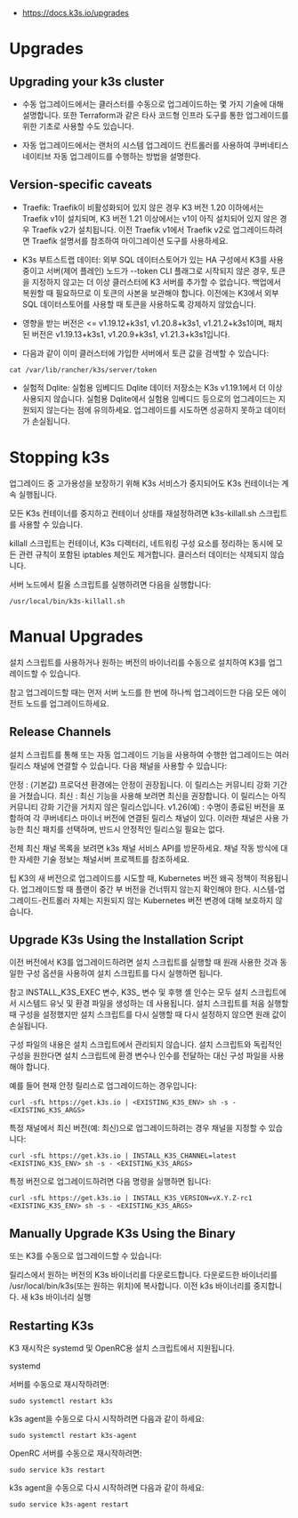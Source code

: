 - https://docs.k3s.io/upgrades

# Upgrades

## Upgrading your k3s cluster
- 수동 업그레이드에서는 클러스터를 수동으로 업그레이드하는 몇 가지 기술에 대해 설명합니다. 또한 Terraform과 같은 타사 코드형 인프라 도구를 통한 업그레이드를 위한 기초로 사용할 수도 있습니다.

- 자동 업그레이드에서는 랜처의 시스템 업그레이드 컨트롤러를 사용하여 쿠버네티스 네이티브 자동 업그레이드를 수행하는 방법을 설명한다.

## Version-specific caveats
- Traefik: Traefik이 비활성화되어 있지 않은 경우 K3 버전 1.20 이하에서는 Traefik v1이 설치되며, K3 버전 1.21 이상에서는 v1이 아직 설치되어 있지 않은 경우 Traefik v2가 설치됩니다. 이전 Traefik v1에서 Traefik v2로 업그레이드하려면 Traefik 설명서를 참조하여 마이그레이션 도구를 사용하세요.

- K3s 부트스트랩 데이터: 외부 SQL 데이터스토어가 있는 HA 구성에서 K3를 사용 중이고 서버(제어 플레인) 노드가 --token CLI 플래그로 시작되지 않은 경우, 토큰을 지정하지 않고는 더 이상 클러스터에 K3 서버를 추가할 수 없습니다. 백업에서 복원할 때 필요하므로 이 토큰의 사본을 보관해야 합니다. 이전에는 K3에서 외부 SQL 데이터스토어를 사용할 때 토큰을 사용하도록 강제하지 않았습니다.

- 영향을 받는 버전은 <= v1.19.12+k3s1, v1.20.8+k3s1, v1.21.2+k3s1이며, 패치된 버전은 v1.19.13+k3s1, v1.20.9+k3s1, v1.21.3+k3s1입니다.

- 다음과 같이 이미 클러스터에 가입한 서버에서 토큰 값을 검색할 수 있습니다:

```
cat /var/lib/rancher/k3s/server/token
```

- 실험적 Dqlite: 실험용 임베디드 Dqlite 데이터 저장소는 K3s v1.19.1에서 더 이상 사용되지 않습니다. 실험용 Dqlite에서 실험용 임베디드 등으로의 업그레이드는 지원되지 않는다는 점에 유의하세요. 업그레이드를 시도하면 성공하지 못하고 데이터가 손실됩니다.

# Stopping k3s
업그레이드 중 고가용성을 보장하기 위해 K3s 서비스가 중지되어도 K3s 컨테이너는 계속 실행됩니다.

모든 K3s 컨테이너를 중지하고 컨테이너 상태를 재설정하려면 k3s-killall.sh 스크립트를 사용할 수 있습니다.

killall 스크립트는 컨테이너, K3s 디렉터리, 네트워킹 구성 요소를 정리하는 동시에 모든 관련 규칙이 포함된 iptables 체인도 제거합니다. 클러스터 데이터는 삭제되지 않습니다.

서버 노드에서 킬올 스크립트를 실행하려면 다음을 실행합니다:

```
/usr/local/bin/k3s-killall.sh
```

# Manual Upgrades

설치 스크립트를 사용하거나 원하는 버전의 바이너리를 수동으로 설치하여 K3를 업그레이드할 수 있습니다.

참고
업그레이드할 때는 먼저 서버 노드를 한 번에 하나씩 업그레이드한 다음 모든 에이전트 노드를 업그레이드하세요.

## Release Channels
설치 스크립트를 통해 또는 자동 업그레이드 기능을 사용하여 수행한 업그레이드는 여러 릴리스 채널에 연결할 수 있습니다. 다음 채널을 사용할 수 있습니다:

안정 : (기본값) 프로덕션 환경에는 안정이 권장됩니다. 이 릴리스는 커뮤니티 강화 기간을 거쳤습니다.
최신 : 최신 기능을 사용해 보려면 최신을 권장합니다. 이 릴리스는 아직 커뮤니티 강화 기간을 거치지 않은 릴리스입니다.
v1.26(예) : 수명이 종료된 버전을 포함하여 각 쿠버네티스 마이너 버전에 연결된 릴리스 채널이 있다. 이러한 채널은 사용 가능한 최신 패치를 선택하며, 반드시 안정적인 릴리스일 필요는 없다.

전체 최신 채널 목록을 보려면 k3s 채널 서비스 API를 방문하세요. 채널 작동 방식에 대한 자세한 기술 정보는 채널서버 프로젝트를 참조하세요.

팁
K3의 새 버전으로 업그레이드를 시도할 때, Kubernetes 버전 왜곡 정책이 적용됩니다. 업그레이드할 때 플랜이 중간 부 버전을 건너뛰지 않는지 확인해야 한다. 시스템-업그레이드-컨트롤러 자체는 지원되지 않는 Kubernetes 버전 변경에 대해 보호하지 않습니다.

## Upgrade K3s Using the Installation Script

이전 버전에서 K3를 업그레이드하려면 설치 스크립트를 실행할 때 원래 사용한 것과 동일한 구성 옵션을 사용하여 설치 스크립트를 다시 실행하면 됩니다.

참고
INSTALL_K3S_EXEC 변수, K3S_ 변수 및 후행 셸 인수는 모두 설치 스크립트에서 시스템드 유닛 및 환경 파일을 생성하는 데 사용됩니다. 설치 스크립트를 처음 실행할 때 구성을 설정했지만 설치 스크립트를 다시 실행할 때 다시 설정하지 않으면 원래 값이 손실됩니다.

구성 파일의 내용은 설치 스크립트에서 관리되지 않습니다. 설치 스크립트와 독립적인 구성을 원한다면 설치 스크립트에 환경 변수나 인수를 전달하는 대신 구성 파일을 사용해야 합니다.

예를 들어 현재 안정 릴리스로 업그레이드하는 경우입니다:
```
curl -sfL https://get.k3s.io | <EXISTING_K3S_ENV> sh -s - <EXISTING_K3S_ARGS>
```

특정 채널에서 최신 버전(예: 최신)으로 업그레이드하려는 경우 채널을 지정할 수 있습니다:
```
curl -sfL https://get.k3s.io | INSTALL_K3S_CHANNEL=latest <EXISTING_K3S_ENV> sh -s - <EXISTING_K3S_ARGS>
```

특정 버전으로 업그레이드하려면 다음 명령을 실행하면 됩니다:
```
curl -sfL https://get.k3s.io | INSTALL_K3S_VERSION=vX.Y.Z-rc1 <EXISTING_K3S_ENV> sh -s - <EXISTING_K3S_ARGS>
```

## Manually Upgrade K3s Using the Binary

또는 K3를 수동으로 업그레이드할 수 있습니다:

릴리스에서 원하는 버전의 K3s 바이너리를 다운로드합니다.
다운로드한 바이너리를 /usr/local/bin/k3s(또는 원하는 위치)에 복사합니다.
이전 k3s 바이너리를 중지합니다.
새 k3s 바이너리 실행

## Restarting K3s
K3 재시작은 systemd 및 OpenRC용 설치 스크립트에서 지원됩니다.

systemd

서버를 수동으로 재시작하려면:
```
sudo systemctl restart k3s
```

k3s agent을 수동으로 다시 시작하려면 다음과 같이 하세요:
```
sudo systemctl restart k3s-agent
```
OpenRC
서버를 수동으로 재시작하려면:
```
sudo service k3s restart
```

k3s agent을 수동으로 다시 시작하려면 다음과 같이 하세요:
```
sudo service k3s-agent restart
```